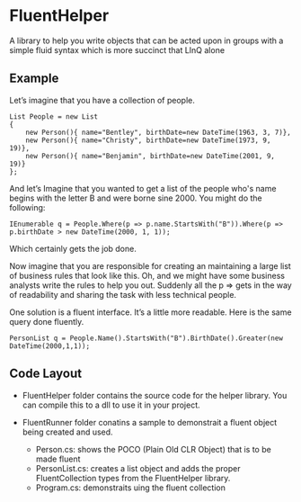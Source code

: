FluentHelper
============

A library to help you write objects that can be acted upon in groups with a simple fluid syntax which is more succinct that LInQ alone

Example
------------

Let’s imagine that you have a collection of people.

    List People = new List 
    {
        new Person(){ name="Bentley", birthDate=new DateTime(1963, 3, 7)},
        new Person(){ name="Christy", birthDate=new DateTime(1973, 9, 19)},
        new Person(){ name="Benjamin", birthDate=new DateTime(2001, 9, 19)}
    };

And let’s Imagine that you wanted to get a list of the people who's name begins with the letter B and were borne sine 2000. You might do the following:

    IEnumerable q = People.Where(p => p.name.StartsWith("B")).Where(p => p.birthDate > new DateTime(2000, 1, 1));
Which certainly gets the job done.

Now imagine that you are responsible for creating an maintaining a large list of business rules that look like this. Oh, and we might have some business analysts write the rules to help you out. Suddenly all the p => gets in the way of readability and sharing the task with less technical people.

One solution is a fluent interface. It’s a little more readable. Here is the same query done fluently.

    PersonList q = People.Name().StartsWith("B").BirthDate().Greater(new DateTime(2000,1,1));

Code Layout
------------
*   FluentHelper folder contains the source code for the helper library. You can compile this to a dll to use it in your project.

*   FluentRunner folder conatins a sample to demonstrait a fluent object being created and used.
    *   Person.cs: shows the POCO (Plain Old CLR Object) that is to be made fluent
    *   PersonList.cs: creates a list object and adds the proper FluentCollection types from the FluentHelper library.
    *   Program.cs: demonstraits uing the fluent collection
